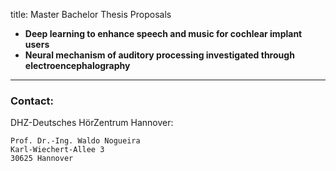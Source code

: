 title: Master Bachelor Thesis Proposals

* **Deep learning to enhance speech and music for cochlear implant users**
* **Neural mechanism of auditory processing investigated through electroencephalography**


- - -    
### Contact:
DHZ-Deutsches HörZentrum Hannover:

    Prof. Dr.-Ing. Waldo Nogueira
    Karl-Wiechert-Allee 3 
    30625 Hannover    
    
